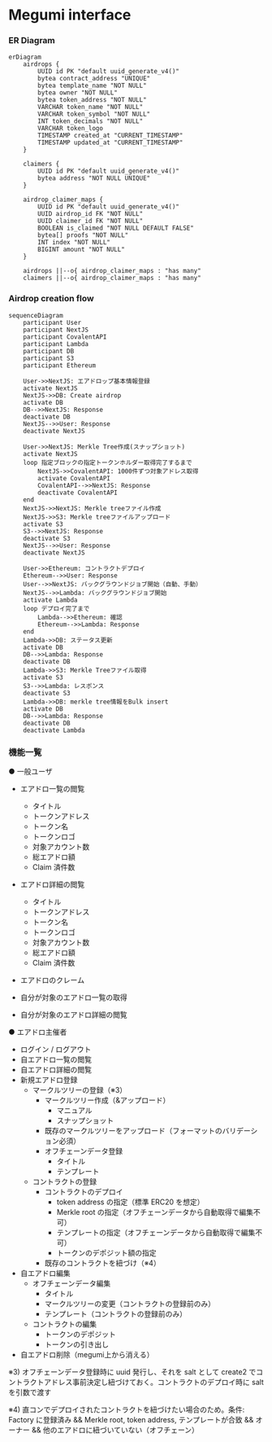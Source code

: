 # Megumi interface

### ER Diagram

```mermaid
erDiagram
    airdrops {
        UUID id PK "default uuid_generate_v4()"
        bytea contract_address "UNIQUE"
        bytea template_name "NOT NULL"
        bytea owner "NOT NULL"
        bytea token_address "NOT NULL"
        VARCHAR token_name "NOT NULL"
        VARCHAR token_symbol "NOT NULL"
        INT token_decimals "NOT NULL"
        VARCHAR token_logo
        TIMESTAMP created_at "CURRENT_TIMESTAMP"
        TIMESTAMP updated_at "CURRENT_TIMESTAMP"
    }

    claimers {
        UUID id PK "default uuid_generate_v4()"
        bytea address "NOT NULL UNIQUE"
    }

    airdrop_claimer_maps {
        UUID id PK "default uuid_generate_v4()"
        UUID airdrop_id FK "NOT NULL"
        UUID claimer_id FK "NOT NULL"
        BOOLEAN is_claimed "NOT NULL DEFAULT FALSE"
        bytea[] proofs "NOT NULL"
        INT index "NOT NULL"
        BIGINT amount "NOT NULL"
    }

    airdrops ||--o{ airdrop_claimer_maps : "has many"
    claimers ||--o{ airdrop_claimer_maps : "has many"

```

### Airdrop creation flow

```mermaid
sequenceDiagram
    participant User
    participant NextJS
    participant CovalentAPI
    participant Lambda
    participant DB
    participant S3
    participant Ethereum

    User->>NextJS: エアドロップ基本情報登録
    activate NextJS
    NextJS->>DB: Create airdrop
    activate DB
    DB-->>NextJS: Response
    deactivate DB
    NextJS-->>User: Response
    deactivate NextJS

    User->>NextJS: Merkle Tree作成(スナップショット)
    activate NextJS
    loop 指定ブロックの指定トークンホルダー取得完了するまで
        NextJS->>CovalentAPI: 1000件ずつ対象アドレス取得
        activate CovalentAPI
        CovalentAPI-->>NextJS: Response
        deactivate CovalentAPI
    end
    NextJS->>NextJS: Merkle treeファイル作成
    NextJS->>S3: Merkle treeファイルアップロード
    activate S3
    S3-->>NextJS: Response
    deactivate S3
    NextJS-->>User: Response
    deactivate NextJS

    User->>Ethereum: コントラクトデプロイ
    Ethereum-->>User: Response
    User-->>NextJS: バックグラウンドジョブ開始（自動、手動）
    NextJS-->>Lambda: バックグラウンドジョブ開始
    activate Lambda
    loop デプロイ完了まで
        Lambda-->>Ethereum: 確認
        Ethereum-->>Lambda: Response
    end
    Lambda->>DB: ステータス更新
    activate DB
    DB-->>Lambda: Response
    deactivate DB
    Lambda->>S3: Merkle Treeファイル取得
    activate S3
    S3-->>Lambda: レスポンス
    deactivate S3
    Lambda->>DB: merkle tree情報をBulk insert
    activate DB
    DB-->>Lambda: Response
    deactivate DB
    deactivate Lambda
```

### 機能一覧

● 一般ユーザ

- エアドロ一覧の閲覧

  - タイトル
  - トークンアドレス
  - トークン名
  - トークンロゴ
  - 対象アカウント数
  - 総エアドロ額
  - Claim 済件数

- エアドロ詳細の閲覧

  - タイトル
  - トークンアドレス
  - トークン名
  - トークンロゴ
  - 対象アカウント数
  - 総エアドロ額
  - Claim 済件数

- エアドロのクレーム
- 自分が対象のエアドロ一覧の取得
- 自分が対象のエアドロ詳細の閲覧

● エアドロ主催者

- ログイン / ログアウト
- 自エアドロ一覧の閲覧
- 自エアドロ詳細の閲覧
- 新規エアドロ登録
  - マークルツリーの登録（※3）
    - マークルツリー作成（&アップロード）
      - マニュアル
      - スナップショット
    - 既存のマークルツリーをアップロード（フォーマットのバリデーション必須）
    - オフチェーンデータ登録
      - タイトル
      - テンプレート
  - コントラクトの登録
    - コントラクトのデプロイ
      - token address の指定（標準 ERC20 を想定）
      - Merkle root の指定（オフチェーンデータから自動取得で編集不可）
      - テンプレートの指定（オフチェーンデータから自動取得で編集不可）
      - トークンのデポジット額の指定
    - 既存のコントラクトを紐づけ（※4）
- 自エアドロ編集
  - オフチェーンデータ編集
    - タイトル
    - マークルツリーの変更（コントラクトの登録前のみ）
    - テンプレート（コントラクトの登録前のみ）
  - コントラクトの編集
    - トークンのデポジット
    - トークンの引き出し
- 自エアドロ削除（megumi上から消える）

※3) オフチェーンデータ登録時に uuid 発行し、それを salt として create2 でコントラクトアドレス事前決定し紐づけておく。コントラクトのデプロイ時に salt を引数で渡す

※4) 直コンでデプロイされたコントラクトを紐づけたい場合のため。条件: Factory に登録済み && Merkle root, token address, テンプレートが合致 && オーナー && 他のエアドロに紐づいていない（オフチェーン）
